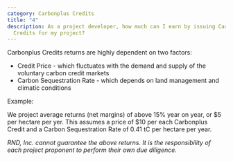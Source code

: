 ```yaml
---
category: Carbonplus Credits
title: "4"
description: As a project developer, how much can I earn by issuing Carbonplus
  Credits for my project?
---
```

Carbonplus Credits returns are highly dependent on two factors:

* Credit Price - which fluctuates with the demand and supply of the voluntary carbon credit markets
* Carbon Sequestration Rate - which depends on land management and climatic conditions

Example:

We project average returns (net margins) of above 15% year on year, or $5 per hectare per yer. This assumes a price of $10 per each Carbonplus Credit and a Carbon Sequestration Rate of 0.41 tC per hectare per year.

*RND, Inc. cannot guarantee the above returns. It is the responsibility of each project proponent to perform their own due diligence.*